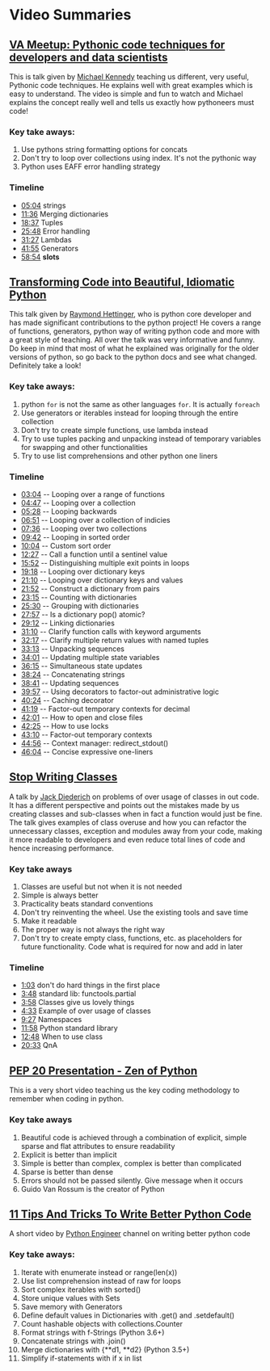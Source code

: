 # Video Summaries

## [VA Meetup: Pythonic code techniques for developers and data scientists](https://www.youtube.com/watch?v=e-56wLh30xc)

This is talk given by [Michael Kennedy](https://www.youtube.com/channel/UCB2z8yryU2efaHA74MoDN8w) teaching us different, very useful, Pythonic code techniques. He explains well with great examples which is easy to understand. The video is simple and fun to watch and Michael explains the concept really well and tells us exactly how pythoneers must code!

### Key take aways:

1. Use pythons string formatting options for concats
2. Don't try to loop over collections using index. It's not the pythonic way
3. Python uses EAFF error handling strategy

### Timeline

* [05:04](https://youtu.be/e-56wLh30xc?t=304) strings
* [11:36](https://youtu.be/e-56wLh30xc?t=696) Merging dictionaries
* [18:37](https://youtu.be/e-56wLh30xc?t=1117) Tuples
* [25:48](https://youtu.be/e-56wLh30xc?t=1548) Error handling
* [31:27](https://youtu.be/e-56wLh30xc?t=1887) Lambdas
* [41:55](https://youtu.be/e-56wLh30xc?t=2515) Generators
* [58:54](https://youtu.be/e-56wLh30xc?t=3534) __slots__

## [Transforming Code into Beautiful, Idiomatic Python](https://www.youtube.com/watch?v=OSGv2VnC0go)

This talk given by [Raymond Hettinger](https://twitter.com/raymondh), who is python core developer and has made significant contributions to the python project! He covers a range of functions, generators, python way of writing python code and more with a great style of teaching. All over the talk was very informative and funny. Do keep in mind that most of what he explained was originally for the older versions of python, so go back to the python docs and see what changed. Definitely take a look!

### Key take aways:

1. python `for` is not the same as other languages `for`. It is actually `foreach`
2. Use generators or iterables instead for looping through the entire collection
3. Don't try to create simple functions, use lambda instead
4. Try to use tuples packing and unpacking instead of temporary variables for swapping and other functionalities
5. Try to use list comprehensions and other python one liners

### Timeline

* [03:04](https://www.youtube.com/watch?v=OSGv2VnC0go&t=184s) -- Looping over a range of functions  
* [04:47](https://www.youtube.com/watch?v=OSGv2VnC0go&t=287s) -- Looping over a collection  
* [05:28](https://www.youtube.com/watch?v=OSGv2VnC0go&t=328s) -- Looping backwards  
* [06:51](https://www.youtube.com/watch?v=OSGv2VnC0go&t=411s) -- Looping over a collection of indicies  
* [07:36](https://www.youtube.com/watch?v=OSGv2VnC0go&t=456s) -- Looping over two collections  
* [09:42](https://www.youtube.com/watch?v=OSGv2VnC0go&t=582s) -- Looping in sorted order  
* [10:04](https://www.youtube.com/watch?v=OSGv2VnC0go&t=604s) -- Custom sort order  
* [12:27](https://www.youtube.com/watch?v=OSGv2VnC0go&t=747s) -- Call a function until a sentinel value  
* [15:52](https://www.youtube.com/watch?v=OSGv2VnC0go&t=952s) -- Distinguishing multiple exit points in loops  
* [19:18](https://www.youtube.com/watch?v=OSGv2VnC0go&t=1158s) -- Looping over dictionary keys  
* [21:10](https://www.youtube.com/watch?v=OSGv2VnC0go&t=1270s) -- Looping over dictionary keys and values  
* [21:52](https://www.youtube.com/watch?v=OSGv2VnC0go&t=1312s) -- Construct a dictionary from pairs  
* [23:15](https://www.youtube.com/watch?v=OSGv2VnC0go&t=1395s) -- Counting with dictionaries  
* [25:30](https://www.youtube.com/watch?v=OSGv2VnC0go&t=1530s) -- Grouping with dictionaries  
* [27:57](https://www.youtube.com/watch?v=OSGv2VnC0go&t=1677s) -- Is a dictionary pop() atomic?  
* [29:12](https://www.youtube.com/watch?v=OSGv2VnC0go&t=1752s) -- Linking dictionaries  
* [31:10](https://www.youtube.com/watch?v=OSGv2VnC0go&t=1870s) -- Clarify function calls with keyword arguments  
* [32:17](https://www.youtube.com/watch?v=OSGv2VnC0go&t=1937s) -- Clarify multiple return values with named tuples  
* [33:13](https://www.youtube.com/watch?v=OSGv2VnC0go&t=1993s) -- Unpacking sequences  
* [34:01](https://www.youtube.com/watch?v=OSGv2VnC0go&t=2041s) -- Updating multiple state variables  
* [36:15](https://www.youtube.com/watch?v=OSGv2VnC0go&t=2175s) -- Simultaneous state updates  
* [38:24](https://www.youtube.com/watch?v=OSGv2VnC0go&t=2304s) -- Concatenating strings  
* [38:41](https://www.youtube.com/watch?v=OSGv2VnC0go&t=2321s) -- Updating sequences  
* [39:57](https://www.youtube.com/watch?v=OSGv2VnC0go&t=2397s) -- Using decorators to factor-out administrative logic  
* [40:24](https://www.youtube.com/watch?v=OSGv2VnC0go&t=2424s) -- Caching decorator  
* [41:19](https://www.youtube.com/watch?v=OSGv2VnC0go&t=2479s) -- Factor-out temporary contexts for decimal  
* [42:01](https://www.youtube.com/watch?v=OSGv2VnC0go&t=2521s) -- How to open and close files  
* [42:25](https://www.youtube.com/watch?v=OSGv2VnC0go&t=2545s) -- How to use locks  
* [43:10](https://www.youtube.com/watch?v=OSGv2VnC0go&t=2590s) -- Factor-out temporary contexts  
* [44:56](https://www.youtube.com/watch?v=OSGv2VnC0go&t=2696s) -- Context manager: redirect_stdout()  
* [46:04](https://www.youtube.com/watch?v=OSGv2VnC0go&t=2764s) -- Concise expressive one-liners

## [Stop Writing Classes](https://www.youtube.com/watch?v=o9pEzgHorH0)

A talk by [Jack Diederich](https://twitter.com/jackdied) on problems of over usage of classes in out code. It has a different perspective and points out the mistakes made by us creating classes and sub-classes when in fact a function would just be fine. The talk gives examples of class overuse and how you can refactor the unnecessary classes, exception and modules away from your code, making it more readable to developers and even reduce total lines of code and hence increasing performance.

### Key take aways

1. Classes are useful but not when it is not needed
2. Simple is always better
3. Practicality beats standard conventions
4. Don't try reinventing the wheel. Use the existing tools and save time
5. Make it readable
6. The proper way is not always the right way
7. Don't try to create empty class, functions, etc. as placeholders for future functionality. Code what is required for now and add in later

### Timeline

* [1:03](https://youtu.be/o9pEzgHorH0?t=64) don't do hard things in the first place
* [3:48](https://youtu.be/o9pEzgHorH0?t=228) standard lib: functools.partial
* [3:58](https://youtu.be/o9pEzgHorH0?t=238) Classes give us lovely things
* [4:33](https://youtu.be/o9pEzgHorH0?t=273) Example of over usage of classes
* [9:27](https://youtu.be/o9pEzgHorH0?t=567) Namespaces
* [11:58](https://youtu.be/o9pEzgHorH0?t=718) Python standard library
* [12:48](https://youtu.be/o9pEzgHorH0?t=768) When to use class
* [20:33](https://youtu.be/o9pEzgHorH0?t=1233) QnA

## [PEP 20 Presentation - Zen of Python](https://www.youtube.com/watch?v=PHSAVai7yx4)

This is a very short video teaching us the key coding methodology to remember when coding in python.

### Key take aways

1. Beautiful code is achieved through a combination of explicit, simple sparse and flat attributes to ensure readability
2. Explicit is better than implicit
3. Simple is better than complex, complex is better than complicated
4. Sparse is better than dense
5. Errors should not be passed silently. Give message when it occurs
6. Guido Van Rossum is the creator of Python


## [11 Tips And Tricks To Write Better Python Code](https://www.youtube.com/watch?v=8OKTAedgFYg)

A short video by [Python Engineer](https://www.youtube.com/channel/UCbXgNpp0jedKWcQiULLbDTA) channel on writing better python code

### Key take aways:

1. Iterate with enumerate instead or range(len(x))
2. Use list comprehension instead of raw for loops
3. Sort complex iterables with sorted()
4. Store unique values with Sets
5. Save memory with Generators
6. Define default values in Dictionaries with .get() and .setdefault()
7. Count hashable objects with collections.Counter
8. Format strings with f-Strings (Python 3.6+)
9. Concatenate strings with .join()
10. Merge dictionaries with {\*\*d1, \*\*d2} (Python 3.5+)
11. Simplify if-statements with if x in list
